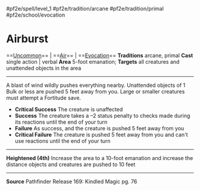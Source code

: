 #pf2e/spell/level_1 #pf2e/tradition/arcane #pf2e/tradition/primal #pf2e/school/evocation 
# Airburst
==[Uncommon](Uncommon.md)== | ==[Air](Air.md)== | ==[Evocation](Evocation.md)==
**Traditions** arcane, primal
**Cast** single action | verbal
**Area** 5-foot emanation; **Targets** all creatures and unattended objects in the area

---
A blast of wind wildly pushes everything nearby. Unattended objects of 1 Bulk or less are pushed 5 feet away from you. Large or smaller creatures must attempt a Fortitude save.

- **Critical Success** The creature is unaffected
- **Success** The creature takes a –2 status penalty to checks made during its reactions until the end of your turn
- **Failure** As success, and the creature is pushed 5 feet away from you
- **Critical Failure** The creature is pushed 5 feet away from you and can't use reactions until the end of your turn

---
**Heightened (4th)** Increase the area to a 10-foot emanation and increase the distance objects and creatures are pushed to 10 feet

---
**Source** Pathfinder Release 169: Kindled Magic pg. 76